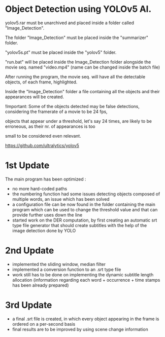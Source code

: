 # Object Detection using YOLOv5 AI.

yolov5.rar must be unarchived and placed inside a folder called "Image_Detection".

The folder "Image_Detection" must be placed inside the "summarizer" folder.

"yolov5s.pt" must be placed inside the "yolov5" folder.

"run.bat" will be placed inside the Image_Detection folder alongside the movie seq. named "video.mp4" (name can be changed inside the batch file)

After running the program, the movie seq. will have all the detectable objects, of each frame, highlighted.

Inside the "Image_Detection" folder a file containing all the objects and their appearances will be created.

!Important: Some of the objects detected may be false detections, considering the framerate of a movie to be 24 fps, 

objects that appear under a threshold, let's say 24 times, are likely to be erroneous, as their nr. of appearances is too 

small to be considered even relevant.

https://github.com/ultralytics/yolov5

# 1st Update
The main program has been optimized :
 - no more hard-coded paths
 - the numbering function had some issues detecting objects composed of multiple words, an issue which has been solved
 - a configuration file can be now found in the folder containing the main program which can be used to change the threshold value and that can provide further uses down the line
 - started work on the DER computation, by first creating an automatic srt type file generator that should create subtitles with the help of the image detection done by YOLO


# 2nd Update

- implemented the sliding window, median filter
- implemented a conversion function to an .srt type file
- work still has to be done on implementing the dynamic subtitle length allocation (information regarding each word + occurrence + time stamps has been already prepared)

# 3rd Update

- a final .srt file is created, in which every object appearing in the frame is ordered on a per-second basis
- final results are to be improved by using scene change information 
